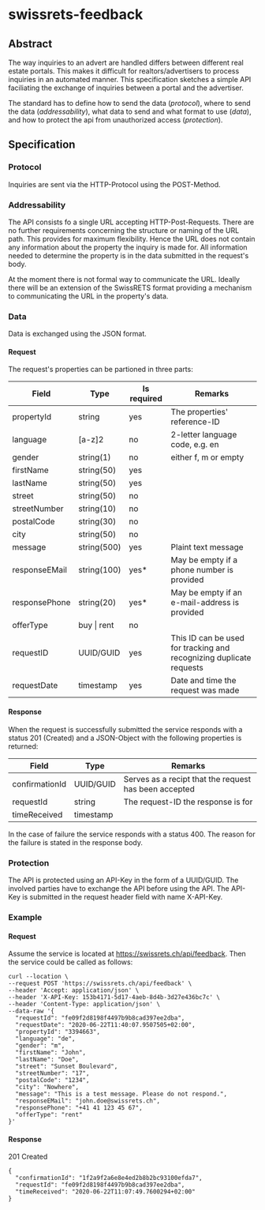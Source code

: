# swissrets-feedback

## Abstract
The way inquiries to an advert are handled differs between different real estate portals.
This makes it difficult for realtors/advertisers to process inquiries in an automated manner.
This specification sketches a simple API faciliating the exchange of inquiries between a portal and the advertiser.

The standard has to define how to send the data (*protocol*), where to send the data (*addressability*), 
what data to send and what format to use (*data*),
and how to protect the api from unauthorized access (*protection*).

## Specification

### Protocol
Inquiries are sent via the HTTP-Protocol using the POST-Method.

### Addressability
The API consists fo a single URL accepting HTTP-Post-Requests. There are no further requirements concerning the structure
or naming of the URL path. This provides for maximum flexibility. Hence the URL does not contain any information about the property the inquiry is made for.
All information needed to determine the property is in the data submitted in the request's body.

At the moment there is not formal way to communicate the URL. Ideally there will be an extension of the SwissRETS format providing a mechanism to communicating
the URL in the property's data.

### Data
Data is exchanged using the JSON format.

#### Request
The request's properties can be partioned in three parts:

| Field | Type | Is required | Remarks|
| --- | --- | --- | --- |
| propertyId | string | yes | The properties' reference-ID |
| language | \[a-z\]2 | no | 2-letter language code, e.g. en |
| gender | string(1) | no | either f, m or empty |
| firstName | string(50) | yes ||
| lastName | string(50) | yes ||
| street | string(50) | no ||
| streetNumber | string(10) | no ||
| postalCode | string(30) | no ||
| city | string(50) | no ||
| message | string(500) | yes | Plaint text message |
| responseEMail | string(100) | yes* | May be empty if a phone number is provided |
| responsePhone | string(20) | yes* | May be empty if an e-mail-address is provided |
| offerType | buy \| rent | no ||
| requestID | UUID/GUID | yes | This ID can be used for tracking and recognizing duplicate requests |
| requestDate | timestamp | yes | Date and time the request was made |

#### Response
When the request is successfully submitted the service responds with a status 201 (Created) and a JSON-Object with the following properties is returned:

| Field | Type | Remarks |
| --- | --- | --- |
| confirmationId | UUID/GUID | Serves as a recipt that the request has been accepted |
| requestId | string | The request-ID the response is for |
| timeReceived | timestamp | |

In the case of failure the service responds with a status 400. The reason for the failure is stated in the response body.

### Protection
The API is protected using an API-Key in the form of a UUID/GUID. The involved parties have to exchange the API before using the API.
The API-Key is submitted in the request header field with name X-API-Key.

### Example
#### Request
Assume the service is located at https://swissrets.ch/api/feedback. Then the service could be called as follows:

```
curl --location \ 
--request POST 'https://swissrets.ch/api/feedback' \ 
--header 'Accept: application/json' \ 
--header 'X-API-Key: 153b4171-5d17-4aeb-8d4b-3d27e436bc7c' \ 
--header 'Content-Type: application/json' \ 
--data-raw '{ 
  "requestId": "fe09f2d8198f4497b9b8cad397ee2dba",
  "requestDate": "2020-06-22T11:40:07.9507505+02:00", 
  "propertyId": "3394663", 
  "language": "de", 
  "gender": "m", 
  "firstName": "John", 
  "lastName": "Doe", 
  "street": "Sunset Boulevard", 
  "streetNumber": "17", 
  "postalCode": "1234", 
  "city": "Nowhere", 
  "message": "This is a test message. Please do not respond.", 
  "responseEMail": "john.doe@swissrets.ch", 
  "responsePhone": "+41 41 123 45 67", 
  "offerType": "rent" 
}'
```

#### Response
201 Created

```
{
  "confirmationId": "1f2a9f2a6e8e4ed2b8b2bc93100efda7",
  "requestId": "fe09f2d8198f4497b9b8cad397ee2dba",
  "timeReceived": "2020-06-22T11:07:49.7600294+02:00" 
} 
```
